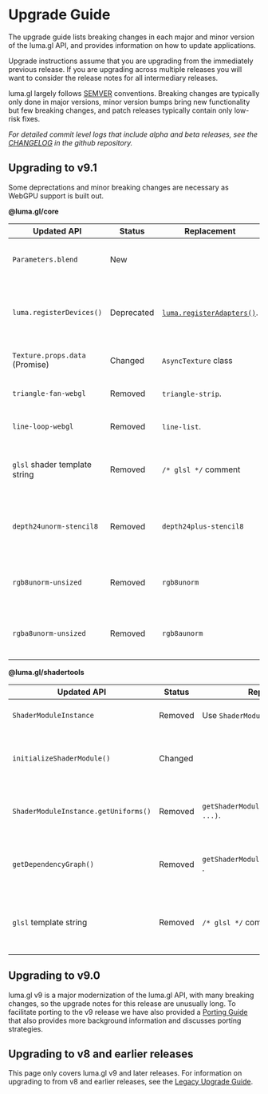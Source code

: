 # Upgrade Guide

The upgrade guide lists breaking changes in each major and minor version of the luma.gl API, and provides information on how to update applications.

Upgrade instructions assume that you are upgrading from the immediately previous release.
If you are upgrading across multiple releases you will want to consider the release notes for all
intermediary releases.

luma.gl largely follows [SEMVER](https://semver.org) conventions. Breaking changes are typically only done in major versions, minor version bumps bring new functionality but few breaking changes, and patch releases typically contain only low-risk fixes.

*For detailed commit level logs that include alpha and beta releases, see the [CHANGELOG](https://github.com/visgl/luma.gl/blob/master/CHANGELOG.md) in the github repository.*

## Upgrading to v9.1

Some deprectations and minor breaking changes are necessary as WebGPU support is built out.

**@luma.gl/core**

| Updated API                    | Status     | Replacement                            | Comment                                                         |
| ------------------------------ | ---------- | -------------------------------------- | --------------------------------------------------------------- |
| `Parameters.blend`             | New        |                                        | Explicit activation of color blending                           |
| `luma.registerDevices()`       | Deprecated | [`luma.registerAdapters()`][adapters]. | Adapters provide a cleaner way to work with GPU backends.       |
| `Texture.props.data` (Promise) | Changed    | `AsyncTexture` class                   | Textures no longer accept promises.                             |
| `triangle-fan-webgl`           | Removed    | `triangle-strip`.                      | Reorganize your geometries                                      |
| `line-loop-webgl`              | Removed    | `line-list`.                           | Reorganize your geometries                                      |
| `glsl` shader template string  | Removed    | `/* glsl */` comment                   | Enable syntax highlighting in vscode using before shader string |
| `depth24unorm-stencil8`        | Removed    | `depth24plus-stencil8`                 | The `TextureFormat` was removed from the WebGPU spec            |
| `rgb8unorm-unsized`            | Removed    | `rgb8unorm`                            | No longer support unsized WebGL1 `TextureFormat`                |
| `rgba8unorm-unsized`           | Removed    | `rgb8aunorm`                           | No longer support unsized WebGL1 `TextureFormat`                |

[adapters]: /docs/api-reference/core/luma#lumaregisteradapters

**@luma.gl/shadertools**

| Updated API                          | Status  | Replacement                             | Comment                                            |
| ------------------------------------ | ------- | --------------------------------------- | -------------------------------------------------- |
| `ShaderModuleInstance`               | Removed | Use `ShaderModule` instead.             | Type has been removed.                             |
| `initializeShaderModule()`           | Changed |                                         | Initializes the original shader module object      |
| `ShaderModuleInstance.getUniforms()` | Removed | `getShaderModuleUniforms(module, ...)`. | Interact directly with the shader module           |
| `getDependencyGraph()`               | Removed | `getShaderModuleDependencies(module)` . | Interact directly with the shader module           |
| `glsl` template string               | Removed | `/* glsl */` comment                    | Enable syntax highlighting in vscode using comment |

## Upgrading to v9.0

luma.gl v9 is a major modernization of the luma.gl API, with many breaking changes, so the upgrade notes for this release are unusually long. To facilitate porting to the v9 release we have also provided a
[Porting Guide](/docs/legacy/porting-guide) that also provides more background information and discusses porting strategies.

## Upgrading to v8 and earlier releases

This page only covers luma.gl v9 and later releases. 
For information on upgrading to from v8 and earlier releases, see the [Legacy Upgrade Guide](/docs/legacy/legacy-upgrade-guide).
